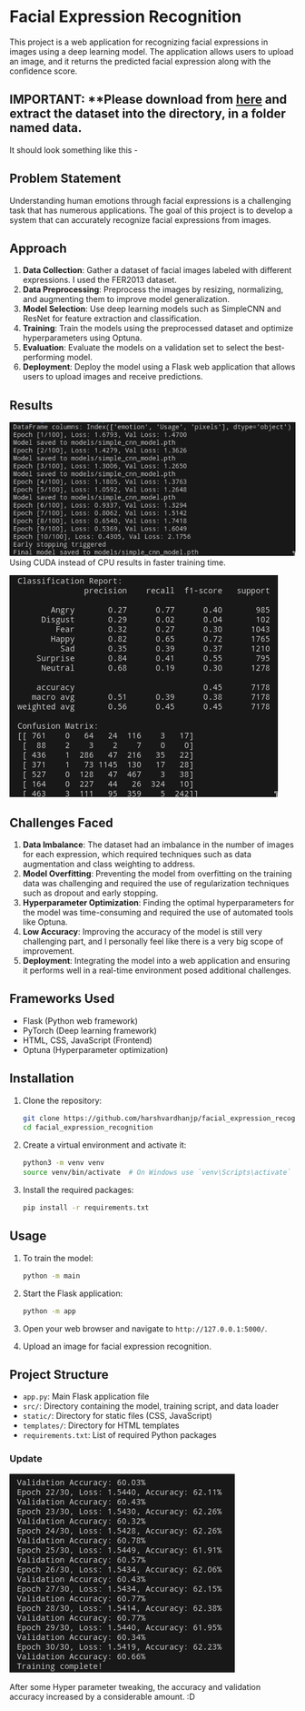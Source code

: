 # Facial Expression Recognition

This project is a web application for recognizing facial expressions in images using a deep learning model. The application allows users to upload an image, and it returns the predicted facial expression along with the confidence score.

## IMPORTANT: **Please download from <a href="https://drive.google.com/file/d/1hBmYouP9vpmBGGrCkv8Icv_PB48Cnrsh/view?usp=drive_link" target="_blank">here</a> and extract the dataset into the directory, in a folder named data.
It should look something like this - 
## Problem Statement

Understanding human emotions through facial expressions is a challenging task that has numerous applications. The goal of this project is to develop a system that can accurately recognize facial expressions from images.

## Approach

1. **Data Collection**: Gather a dataset of facial images labeled with different expressions. I used the FER2013 dataset.
2. **Data Preprocessing**: Preprocess the images by resizing, normalizing, and augmenting them to improve model generalization.
3. **Model Selection**: Use deep learning models such as SimpleCNN and ResNet for feature extraction and classification.
4. **Training**: Train the models using the preprocessed dataset and optimize hyperparameters using Optuna.
5. **Evaluation**: Evaluate the models on a validation set to select the best-performing model.
6. **Deployment**: Deploy the model using a Flask web application that allows users to upload images and receive predictions.

## Results

![Training Log](git-img/swappy-20241213-024501.png)
Using CUDA instead of CPU results in faster training time.

![Result Scores](git-img/swappy-20241213-023814.png)

## Challenges Faced

1. **Data Imbalance**: The dataset had an imbalance in the number of images for each expression, which required techniques such as data augmentation and class weighting to address.
2. **Model Overfitting**: Preventing the model from overfitting on the training data was challenging and required the use of regularization techniques such as dropout and early stopping.
3. **Hyperparameter Optimization**: Finding the optimal hyperparameters for the model was time-consuming and required the use of automated tools like Optuna.
4. **Low Accuracy**: Improving the accuracy of the model is still very challenging part, and I personally feel like there is a very big scope of improvement.
5. **Deployment**: Integrating the model into a web application and ensuring it performs well in a real-time environment posed additional challenges.

## Frameworks Used

- Flask (Python web framework)
- PyTorch (Deep learning framework)
- HTML, CSS, JavaScript (Frontend)
- Optuna (Hyperparameter optimization)

## Installation

1. Clone the repository:

    ```bash
    git clone https://github.com/harshvardhanjp/facial_expression_recognition.git
    cd facial_expression_recognition
    ```

2. Create a virtual environment and activate it:

    ```bash
    python3 -m venv venv
    source venv/bin/activate  # On Windows use `venv\Scripts\activate`
    ```

3. Install the required packages:

    ```bash
    pip install -r requirements.txt
    ```


## Usage
1. To train the model:
    ```bash
    python -m main
    ```

2. Start the Flask application:

    ```bash
    python -m app
    ```

3. Open your web browser and navigate to `http://127.0.0.1:5000/`.

4. Upload an image for facial expression recognition.

## Project Structure

- `app.py`: Main Flask application file
- `src/`: Directory containing the model, training script, and data loader
- `static/`: Directory for static files (CSS, JavaScript)
- `templates/`: Directory for HTML templates
- `requirements.txt`: List of required Python packages

### Update

![Updated Results](git-img/swappy-20241216-032208.png)

After some Hyper parameter tweaking, the accuracy and validation accuracy increased by a considerable amount. :D
